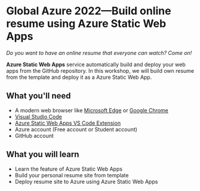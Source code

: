 # Global Azure 2022—Build online resume using Azure Static Web Apps

*Do you want to have an online resume that everyone can watch? Come on!*

**Azure Static Web Apps** service automatically build and deploy your web apps from the GitHub repository. In this workshop, we will build own resume from the template and deploy it as a Azure Static Web App.

## What you'll need

- A modern web browser like [Microsoft Edge](https://www.microsoft.com/edge?WT.mc_id=academic-51109-ornella) or [Google Chrome](https://www.google.com/chrome/)
- [Visual Studio Code](https://code.visualstudio.com/?WT.mc_id=academic-56895-chnoring)
- [Azure Static Web Apps VS Code Extension](https://marketplace.visualstudio.com/items?itemName=ms-azuretools.vscode-azurestaticwebapps&WT.mc_id=academic-56895-chnoring)
- Azure account (Free account or Student account)
- GitHub account

## What you will learn

- Learn the feature of Azure Static Web Apps
- Build your personal resume site from template
- Deploy resume site to Azure using Azure Static Web Apps